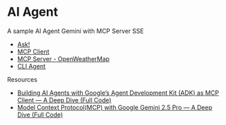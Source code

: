 # AI Agent

A sample AI Agent Gemini with MCP Server SSE

 * [Ask!](/ask/)
 * [MCP Client](/mcp_client/)
 * [MCP Server - OpenWeatherMap](/mcp_server_weather/)
 * [CLI Agent](/mcp_host/)

Resources

 * [Building AI Agents with Google’s Agent Development Kit (ADK) as MCP Client — A Deep Dive (Full Code)](https://medium.com/google-cloud/building-ai-agents-with-googles-agent-development-kit-adk-as-mcp-client-a-deep-dive-full-54d683713afe) 
 * [Model Context Protocol(MCP) with Google Gemini 2.5 Pro — A Deep Dive (Full Code)](https://medium.com/google-cloud/model-context-protocol-mcp-with-google-gemini-llm-a-deep-dive-full-code-ea16e3fac9a3)
